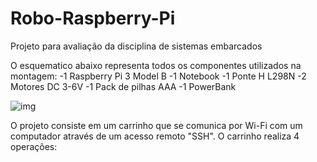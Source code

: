 # Robo-Raspberry-Pi
Projeto para avaliação da disciplina de sistemas embarcados

O esquematico abaixo representa todos os componentes utilizados na montagem:
-1 Raspberry Pi 3 Model B
-1 Notebook
-1 Ponte H L298N
-2 Motores DC 3-6V
-1 Pack de pilhas AAA
-1 PowerBank


![img](https://github.com/DaviDosCompiuter/Robo-Raspberry-Pi/blob/main/Esquematico.png)

O projeto consiste em um carrinho que se comunica por Wi-Fi com um computador através de um acesso remoto "SSH". O carrinho realiza 4 operações:
